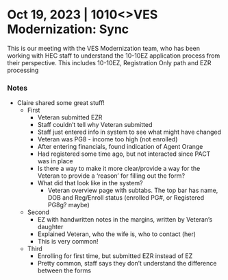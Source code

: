 # Oct 19, 2023 | 1010<>VES Modernization: Sync

This is our meeting with the VES Modernization team, who has been working with HEC staff to understand the 10-10EZ application process from their perspective.
This includes 10-10EZ, Registration Only path and EZR processing

### Notes
- Claire shared some great stuff!
     - First 
          - Veteran submitted EZR
          - Staff couldn’t tell why Veteran submitted
          - Staff just entered info in system to see what might have changed
          - Veteran was PG8 - income too high (not enrolled)
          - After entering financials, found indication of Agent Orange
          - Had registered some time ago, but not interacted since PACT was in place
          - Is there a way to make it more clear/provide a way for the Veteran to provide a ‘reason’ for filling out the form?
          - What did that look like in the system?
               - Veteran overview page with subtabs. The top bar has name, DOB and Reg/Enroll status (enrolled PG#, or Registered PG8g? maybe)
     - Second
          - EZ with handwritten notes in the margins, written by Veteran’s daughter
          - Explained Veteran, who the wife is, who to contact (her)
          - This is very common!
     - Third
          - Enrolling for first time, but submitted EZR instead of EZ
          - Pretty common, staff says they don’t understand the difference between the forms

